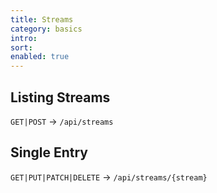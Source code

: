 ```yaml
---
title: Streams
category: basics
intro:
sort: 
enabled: true
---
```


## Listing Streams

`GET|POST` -> `/api/streams`

## Single Entry

`GET|PUT|PATCH|DELETE` -> `/api/streams/{stream}`
